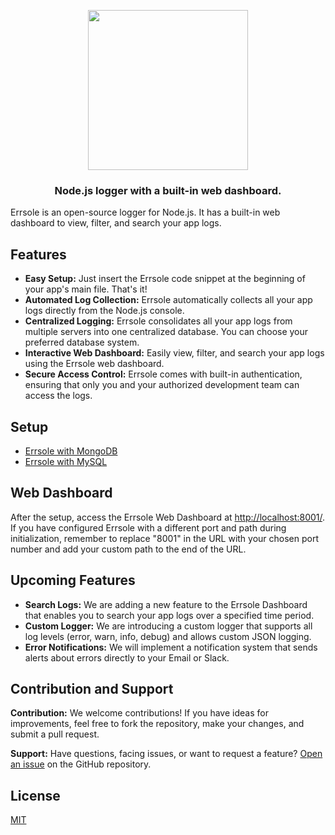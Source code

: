 <p align="center">
  <img src="https://github.com/errsole/errsole.js/assets/3775513/e7499016-cb28-488d-a47d-f1ba24804d2b" width="256"/>

  <h3 align="center">Node.js logger with a built-in web dashboard.</h3>
</p>

Errsole is an open-source logger for Node.js. It has a built-in web dashboard to view, filter, and search your app logs.

## Features

* **Easy Setup:** Just insert the Errsole code snippet at the beginning of your app's main file. That's it!
* **Automated Log Collection:** Errsole automatically collects all your app logs directly from the Node.js console.
* **Centralized Logging:** Errsole consolidates all your app logs from multiple servers into one centralized database. You can choose your preferred database system.
* **Interactive Web Dashboard:** Easily view, filter, and search your app logs using the Errsole web dashboard.
* **Secure Access Control:** Errsole comes with built-in authentication, ensuring that only you and your authorized development team can access the logs.

## Setup

* [Errsole with MongoDB](docs/mongodb-storage.md)
* [Errsole with MySQL](docs/mysql-storage.md)

## Web Dashboard

After the setup, access the Errsole Web Dashboard at [http://localhost:8001/](http://localhost:8001/). If you have configured Errsole with a different port and path during initialization, remember to replace "8001" in the URL with your chosen port number and add your custom path to the end of the URL.

## Upcoming Features

* **Search Logs:** We are adding a new feature to the Errsole Dashboard that enables you to search your app logs over a specified time period.
* **Custom Logger:** We are introducing a custom logger that supports all log levels (error, warn, info, debug) and allows custom JSON logging.
* **Error Notifications:** We will implement a notification system that sends alerts about errors directly to your Email or Slack.

## Contribution and Support

**Contribution:** We welcome contributions! If you have ideas for improvements, feel free to fork the repository, make your changes, and submit a pull request.

**Support:** Have questions, facing issues, or want to request a feature? [Open an issue](https://github.com/errsole/errsole.js/issues/new) on the GitHub repository.

## License

[MIT](LICENSE)
